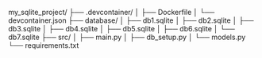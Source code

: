 my_sqlite_project/
├── .devcontainer/
│   ├── Dockerfile
│   └── devcontainer.json
├── database/
│   ├── db1.sqlite
│   ├── db2.sqlite
│   ├── db3.sqlite
│   ├── db4.sqlite
│   ├── db5.sqlite
│   ├── db6.sqlite
│   └── db7.sqlite
├── src/
│   ├── main.py
│   ├── db_setup.py
│   └── models.py
└── requirements.txt
